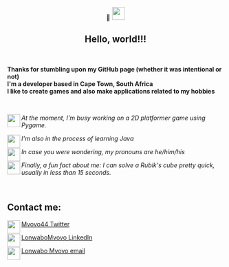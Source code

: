 <div id="header" align="center">
  👋 <img src="https://user-images.githubusercontent.com/57689939/222947923-15f10122-749f-40f2-b7ab-f9783f3f156b.gif" height="30" align right>
  <h2>
    Hello, world!!!
  </h2>
</div>

<br>

**Thanks for stumbling upon my GitHub page (whether it was intentional or not)** <br>
**I'm a developer based in Cape Town, South Africa** <br>
**I like to create games and also make applications related to my hobbies**

<br>

<img src="https://user-images.githubusercontent.com/57689939/222917304-57940e94-935f-42d2-b4d6-b0bcdc7cd39f.png" height="30" align="left"> *At the moment, I'm busy working on a 2D platformer game using Pygame.*

<img src="https://user-images.githubusercontent.com/57689939/222917296-508f07a0-ded5-4ea2-b637-d7fcd08965b5.png" height="30" align="left"> *I'm also in the process of learning Java*

<img src="https://user-images.githubusercontent.com/57689939/222917463-c6a8805a-bd9d-4345-bfc2-d3818728655b.png" height="30" align="left"> *In case you were wondering, my pronouns are he/him/his*

<img src="https://user-images.githubusercontent.com/57689939/222917506-71a784ef-526d-47f2-89b5-ceb05c5266d2.png" height="30" align="left"> *Finally, a fun fact about me: I can solve a Rubik's cube pretty quick, usually in less than 15 seconds.*

<br>

## Contact me:

<img src="https://user-images.githubusercontent.com/57689939/222947480-7a3042a1-06f8-421b-9798-65ad3be7a65c.png" height="30" align="left"> <a href="https://twitter.com/Mvovo44">Mvovo44 Twitter</a>

<img src="https://user-images.githubusercontent.com/57689939/222947509-c5a960cb-2537-424d-9922-63afed8dc671.png" height="30" align="left"> <a href="https://www.linkedin.com/in/lonwabo-mvovo/">LonwaboMvovo LinkedIn</a>

<img src="https://user-images.githubusercontent.com/57689939/222946422-ec8c42fd-9988-4600-91bb-b3d338bbea5d.png" height="30" align="left"> <a href="mailto: lonwabomvovo@gmail.com">Lonwabo Mvovo email</a>
